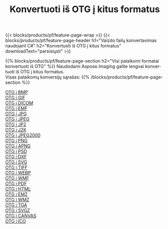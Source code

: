 ﻿---
title: Konvertuoti iš OTG į kitus formatus 
weight: 3920
url: /lt/java/conversion/from/otg 
lang: lt
langdirlevel: 2
locales: zh-hans,ja,it,ru,de,es,fr,nl,id,lt,pl,pt,vi,tr,ko,zh-hant,ar,hi,th,sv,cs,uk,he
description: Naudodami Aspose.Imaging galite lengvai konvertuoti iš OTG į kitus formatus
---

{{< blocks/products/pf/feature-page-wrap >}}
{{< blocks/products/pf/feature-page-header h1="Vaizdo failų konvertavimas naudojant C#" h2="Konvertuoti iš OTG į kitus formatus" downloadText="parsisiųsti" >}}


{{% blocks/products/pf/feature-page-section  h2="Visi palaikomi formatai konvertuoti iš OTG" %}}
Naudodami Aspose.Imaging galite lengvai konvertuoti iš OTG į kitus formatus.
<br/>
Visas palaikomų konversijų sąrašas:
{{% /blocks/products/pf/feature-page-section %}}
<div class="container-fluid productfamilypage bg-gray">
    <div class="convertypes bg-gray agp-content section">
        <div class="container">
		<div class="row other-converters">
		    <div class='col-md-2 other-converter remove-lp remove-rp'><a href="/imaging/lt/java/conversion/otg-to-bmp" >OTG į BMP</a></div><div class='col-md-2 other-converter remove-lp remove-rp'><a href="/imaging/lt/java/conversion/otg-to-gif" >OTG į GIF</a></div><div class='col-md-2 other-converter remove-lp remove-rp'><a href="/imaging/lt/java/conversion/otg-to-dicom" >OTG į DICOM</a></div><div class='col-md-2 other-converter remove-lp remove-rp'><a href="/imaging/lt/java/conversion/otg-to-emf" >OTG į EMF</a></div><div class='col-md-2 other-converter remove-lp remove-rp'><a href="/imaging/lt/java/conversion/otg-to-jpg" >OTG į JPG</a></div><div class='col-md-2 other-converter remove-lp remove-rp'><a href="/imaging/lt/java/conversion/otg-to-jpeg" >OTG į JPEG</a></div><div class='col-md-2 other-converter remove-lp remove-rp'><a href="/imaging/lt/java/conversion/otg-to-jp2" >OTG į JP2</a></div><div class='col-md-2 other-converter remove-lp remove-rp'><a href="/imaging/lt/java/conversion/otg-to-j2k" >OTG į J2K</a></div><div class='col-md-2 other-converter remove-lp remove-rp'><a href="/imaging/lt/java/conversion/otg-to-jpeg2000" >OTG į JPEG2000</a></div><div class='col-md-2 other-converter remove-lp remove-rp'><a href="/imaging/lt/java/conversion/otg-to-png" >OTG į PNG</a></div><div class='col-md-2 other-converter remove-lp remove-rp'><a href="/imaging/lt/java/conversion/otg-to-apng" >OTG į APNG</a></div><div class='col-md-2 other-converter remove-lp remove-rp'><a href="/imaging/lt/java/conversion/otg-to-psd" >OTG į PSD</a></div><div class='col-md-2 other-converter remove-lp remove-rp'><a href="/imaging/lt/java/conversion/otg-to-dxf" >OTG į DXF</a></div><div class='col-md-2 other-converter remove-lp remove-rp'><a href="/imaging/lt/java/conversion/otg-to-svg" >OTG į SVG</a></div><div class='col-md-2 other-converter remove-lp remove-rp'><a href="/imaging/lt/java/conversion/otg-to-tiff" >OTG į TIFF</a></div><div class='col-md-2 other-converter remove-lp remove-rp'><a href="/imaging/lt/java/conversion/otg-to-webp" >OTG į WEBP</a></div><div class='col-md-2 other-converter remove-lp remove-rp'><a href="/imaging/lt/java/conversion/otg-to-wmf" >OTG į WMF</a></div><div class='col-md-2 other-converter remove-lp remove-rp'><a href="/imaging/lt/java/conversion/otg-to-pdf" >OTG į PDF</a></div><div class='col-md-2 other-converter remove-lp remove-rp'><a href="/imaging/lt/java/conversion/otg-to-html" >OTG į HTML</a></div><div class='col-md-2 other-converter remove-lp remove-rp'><a href="/imaging/lt/java/conversion/otg-to-emz" >OTG į EMZ</a></div><div class='col-md-2 other-converter remove-lp remove-rp'><a href="/imaging/lt/java/conversion/otg-to-wmz" >OTG į WMZ</a></div><div class='col-md-2 other-converter remove-lp remove-rp'><a href="/imaging/lt/java/conversion/otg-to-tga" >OTG į TGA</a></div><div class='col-md-2 other-converter remove-lp remove-rp'><a href="/imaging/lt/java/conversion/otg-to-svgz" >OTG į SVGZ</a></div><div class='col-md-2 other-converter remove-lp remove-rp'><a href="/imaging/lt/java/conversion/otg-to-canvas" >OTG į CANVAS</a></div><div class='col-md-2 other-converter remove-lp remove-rp'><a href="/imaging/lt/java/conversion/otg-to-ico" >OTG į ICO</a></div>
                </div>
        </div>
    </div>
</div>
<br/>

